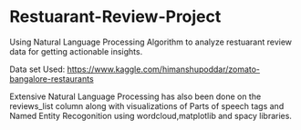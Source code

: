 # Restuarant-Review-Project
Using Natural Language Processing Algorithm to analyze restuarant review data for getting actionable insights. 

Data set Used: https://www.kaggle.com/himanshupoddar/zomato-bangalore-restaurants


Extensive Natural Language Processing has also been done on the reviews_list column along with visualizations of Parts of speech tags and Named Entity Recogonition using wordcloud,matplotlib and spacy libraries.
